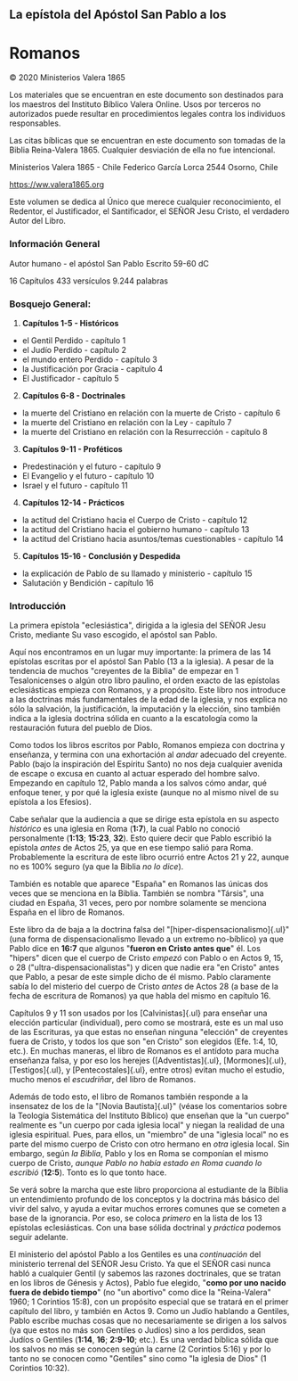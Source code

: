 ## La epístola del Apóstol San Pablo a los

# Romanos

© 2020 Ministerios Valera 1865

Los materiales que se encuentran en este documento son destinados para los maestros del Instituto Bíblico Valera Online. Usos por terceros no autorizados puede resultar en procedimientos legales contra los individuos responsables.

Las citas bíblicas que se encuentran en este documento son tomadas de la Biblia Reina-Valera 1865. Cualquier desviación de ella no fue intencional.

Ministerios Valera 1865 - Chile
Federico García Lorca 2544
Osorno, Chile

https://ww.valera1865.org

Este volumen se dedica al Único que merece cualquier reconocimiento, el Redentor, el Justificador, el Santificador, el SEÑOR Jesu Cristo, el verdadero Autor del Libro.

### Información General

Autor humano - el apóstol San Pablo
Escrito 59-60 dC

16 Capítulos
433 versículos
9.244 palabras

### Bosquejo General:

1. **Capítulos 1-5 - Históricos**
 - el Gentil Perdido - capítulo 1
 - el Judío Perdido - capítulo 2
 - el mundo entero Perdido - capítulo 3
 - la Justificación por Gracia - capítulo 4
 - El Justificador - capítulo 5
2. **Capítulos 6-8 - Doctrinales**
  - la muerte del Cristiano en relación con la muerte de Cristo - capítulo 6
  - la muerte del Cristiano en relación con la Ley - capítulo 7
  - la muerte del Cristiano en relación con la Resurrección - capítulo 8
3. **Capítulos 9-11 - Proféticos**
  - Predestinación y el futuro - capítulo 9
  - El Evangelio y el futuro - capítulo 10
  - Israel y el futuro - capítulo 11
4. **Capítulos 12-14 - Prácticos**
  - la actitud del Cristiano hacia el Cuerpo de Cristo - capítulo 12
  - la actitud del Cristiano hacia el gobierno humano - capítulo 13
  - la actitud del Cristiano hacia asuntos/temas cuestionables - capítulo 14
5. **Capítulos 15-16 - Conclusión y Despedida**
  - la explicación de Pablo de su llamado y ministerio - capítulo 15
  - Salutación y Bendición - capítulo 16

### Introducción

La primera epístola "eclesiástica", dirigida a la iglesia del SEÑOR Jesu Cristo, mediante Su vaso escogido, el apóstol san Pablo.

Aquí nos encontramos en un lugar muy importante: la primera de las 14 epístolas escritas por el apóstol San Pablo (13 a la iglesia). A pesar de la tendencia de muchos "creyentes de la Biblia" de empezar en 1 Tesalonicenses o algún otro libro paulino, el orden exacto de las epístolas eclesiásticas empieza con Romanos, y a propósito. Este libro nos introduce a las doctrinas más fundamentales de la edad de la iglesia, y nos explica no sólo la salvación, la justificación, la imputación y la elección, sino también indica a la iglesia doctrina sólida en cuanto a la escatología como la restauración futura del pueblo de Dios.

Como todos los libros escritos por Pablo, Romanos empieza con doctrina y enseñanza, y termina con una exhortación al *andar* adecuado del creyente. Pablo (bajo la inspiración del Espíritu Santo) no nos deja cualquier avenida de escape o excusa en cuanto al actuar esperado del hombre salvo. Empezando en capítulo 12, Pablo manda a los salvos cómo andar, qué enfoque tener, y por qué la iglesia existe (aunque no al mismo nivel de su epístola a los Efesios).

Cabe señalar que la audiencia a que se dirige esta epístola en su aspecto *histórico* es una iglesia en Roma (**1:7**), la cual Pablo no conoció personalmente (**1:13**; **15:23**, **32**). Esto quiere decir que Pablo escribió la epístola *antes* de Actos 25, ya que en ese tiempo salió para Roma. Probablemente la escritura de este libro ocurrió entre Actos 21 y 22, aunque no es 100% seguro (ya que la Biblia *no lo dice*).

También es notable que aparece "España" en Romanos las únicas dos veces que se menciona en la Biblia. También se nombra "Társis", una ciudad en España, 31 veces, pero por nombre solamente se menciona España en el libro de Romanos.

Este libro da de baja a la doctrina falsa del "[hiper-dispensacionalismo]{.ul}" (una forma de dispensacionalismo llevado a un extremo no-bíblico) ya que Pablo dice en **16:7** que algunos "**fueron en Cristo antes que**" él. Los "hipers" dicen que el cuerpo de Cristo *empezó* con Pablo o en Actos 9, 15, o 28 ("ultra-dispensacionalistas") y dicen que nadie era "en Cristo" antes que Pablo, a pesar de este simple dicho de él mismo. Pablo claramente sabía lo del misterio del cuerpo de Cristo *antes* de Actos 28 (a base de la fecha de escritura de Romanos) ya que habla del mismo en capítulo 16.

Capítulos 9 y 11 son usados por los [Calvinistas]{.ul} para enseñar una elección particular (individual), pero como se mostrará, este es un mal uso de las Escrituras, ya que estas no enseñan ninguna "elección" de creyentes fuera de Cristo, y todos los que son "en Cristo" son elegidos (Efe. 1:4, 10, etc.). En muchas maneras, el libro de Romanos es el antídoto para mucha enseñanza falsa, y por eso los herejes ([Adventistas]{.ul}, [Mormones]{.ul}, [Testigos]{.ul}, y [Pentecostales]{.ul}, entre otros) evitan mucho el estudio, mucho menos el *escudriñar*, del libro de Romanos.

Además de todo esto, el libro de Romanos también responde a la insensatez de los de la "[Novia Bautista]{.ul}" (véase los comentarios sobre la Teología Sistemática del Instituto Bíblico) que enseñan que la "un cuerpo" realmente es "un cuerpo por cada iglesia local" y niegan la realidad de una iglesia espiritual. Pues, para ellos, un "miembro" de una "iglesia local" no es parte del mismo cuerpo de Cristo con otro hermano en *otra* iglesia local. Sin embargo, según *la Biblia*, Pablo y los en Roma se componían el mismo cuerpo de Cristo, *aunque Pablo no había estado en Roma cuando lo escribió* (**12:5**). Tonto es lo que tonto hace.

Se verá sobre la marcha que este libro proporciona al estudiante de la Biblia un entendimiento profundo de los conceptos y la doctrina más básico del vivir del salvo, y ayuda a evitar muchos errores comunes que se cometen a base de la ignorancia. Por eso, se coloca *primero* en la lista de los 13 epístolas eclesiásticas. Con una base sólida doctrinal y *práctica* podemos seguir adelante.

El ministerio del apóstol Pablo a los Gentiles es una *continuación* del ministerio terrenal del SEÑOR Jesu Cristo. Ya que el SEÑOR casi nunca habló a cualquier Gentil (y sabemos las razones doctrinales, que se tratan en los libros de Génesis y Actos), Pablo fue elegido, "**como por uno nacido fuera de debido tiempo**" (no "un abortivo" como dice la "Reina-Valera" 1960; 1 Corintios 15:8), con un propósito especial que se tratará en el primer capítulo del libro, y también en Actos 9. Como un Judío hablando a Gentiles, Pablo escribe muchas cosas que no necesariamente se dirigen a los salvos (ya que estos no más son Gentiles o Judíos) sino a los perdidos, sean Judíos o Gentiles (**1:14**, **16**; **2:9-10**; etc.). Es una verdad bíblica sólida que los salvos no más se conocen según la carne (2 Corintios 5:16) y por lo tanto no se conocen como "Gentiles" sino como "la iglesia de Dios" (1 Corintios 10:32).
